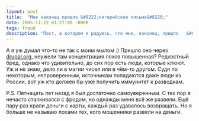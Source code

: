```yaml
---
layout: post
title:  "Мне наконец пришло &#8222;нигерийское письмо&#8220;"
date: 2005-11-22 01:27:00 -0000
tags: fraud
description: "Пост, в котором я радуюсь, что мне, наконец, пришло 	&#8222;нигерийское письмо&#8220;. Я чувствовал себя обделённым вниманием мошенников до него."
---
```


А я уж думал что-то не так с моим мылом :) Пришло оно через [drupal.org](http://www.drupal.org), неужели там концентрация лохов повышенная? Редкостный бред, однако что удивительно, до сих пор есть люди, которые клюют. Уж и не знаю, дело ли в магии чисел или в чём-то другом. Судя по некоторым, непроверенным, источникам попадаются даже люди из России, вот уж кто должен бы уже получить иммунитет к разводкам.

P.S. Пятнацать лет назад я был достаточно самоуверенным. С тех пор я нечасто сталкивался с фродом, но однажды меня всё же развели. Ещё пару раз крали деньги с карты, каждый раз удавалось возвращать. Но я больше не называю лохами тех, кого мошенники развели на деньги. 